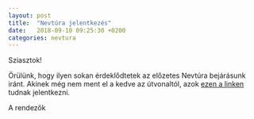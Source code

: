 ```yaml
---
layout: post
title:  "Nevtúra jelentkezés"
date:   2018-09-10 09:25:30 +0200
categories: nevtura
---
```

Sziasztok!

Örülünk, hogy ilyen sokan érdeklődtetek az előzetes Nevtúra bejárásunk iránt. Akinek még nem ment el a kedve az útvonaltól, azok [ezen a linken][doodle-jelentkezes] tudnak jelentkezni.

A rendezők

[doodle-jelentkezes]: https://doodle.com/poll/mgqbapthe276h6py
